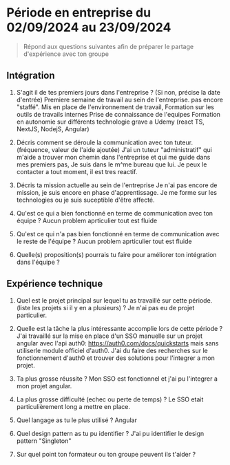 # Période en entreprise du 02/09/2024 au 23/09/2024

> Répond aux questions suivantes afin de préparer le partage d'expérience avec ton groupe

## Intégration

1. S'agit il de tes premiers jours dans l'entreprise ? (Si non, précise la date d'entrée)
   Premiere semaine de travail au sein de l'entreprise. pas encore "staffé". Mis en place de l'environnement de travail,
   Formation sur les outils de travails internes
   Prise de connaissance de l'equipes
   Formation en autonomie sur différents technologie grave a Udemy (react TS, NextJS, NodejS, Angular)

2. Décris comment se déroule la communication avec ton tuteur. (fréquence, valeur de l'aide ajoutée)
   J'ai un tuteur "administratif" qui m'aide a trouver mon chemin dans l'entreprise et qui me guide dans mes premiers pas, Je suis dans le m^me bureau que lui.
   Je peux le contacter a tout moment, il est tres reactif.

3. Décris ta mission actuelle au sein de l'entreprise
   Je n'ai pas encore de mission, je suis encore en phase d'apprentissage.
   Je me forme sur les technologies ou je suis suceptible d'être affecté.

4. Qu'est ce qui a bien fonctionné en terme de communication avec ton équipe ?
   Aucun problem aprticulier tout est fluide

5. Qu'est ce qui n'a pas bien fonctionné en terme de communication avec le reste de l'équipe ?
   Aucun problem aprticulier tout est fluide

6. Quelle(s) proposition(s) pourrais tu faire pour améliorer ton intégration dans l'équipe ?

## Expérience technique

1. Quel est le projet principal sur lequel tu as travaillé sur cette période. (liste les projets si il y en a plusieurs) ?
   Je n'ai pas eu de projet particulier.

2. Quelle est la tâche la plus intéressante accomplie lors de cette période ?
   J'ai travaillé sur la mise en place d'un SSO manuelle sur un projet angular avec l'api auth0: https://auth0.com/docs/quickstarts mais sans utiliserle module officiel d'auth0.
   J'ai du faire des recherches sur le fonctionnement d'auth0 et trouver des solutions pour l'integrer a mon projet.
3. Ta plus grosse réussite ?
   Mon SSO est fonctionnel et j'ai pu l'integrer a mon projet angular.
4. La plus grosse difficulté (echec ou perte de temps) ?
   Le SSO etait particulièrement long a mettre en place.

5. Quel langage as tu le plus utilisé ?
   Angular

6. Quel design pattern as tu pu identifier ?
   J'ai pu identifier le design pattern "Singleton"
7. Sur quel point ton formateur ou ton groupe peuvent ils t'aider ?
